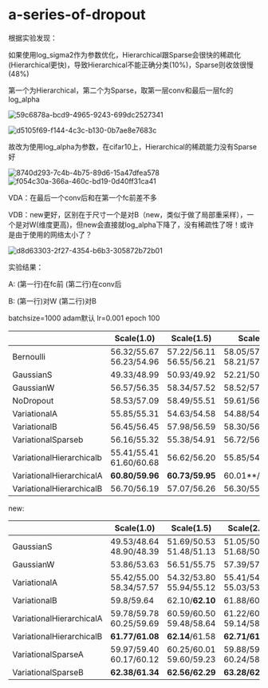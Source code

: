 # a-series-of-dropout

根据实验发现：

如果使用log_sigma2作为参数优化，Hierarchical跟Sparse会很快的稀疏化(Hierarchical更快)，导致Hierarchical不能正确分类(10%)，Sparse则收敛很慢(48%)

第一个为Hierarchical，第二个为Sparse，取第一层conv和最后一层fc的log_alpha

![59c6878a-bcd9-4965-9243-699dc2527341](D:\download\tp\59c6878a-bcd9-4965-9243-699dc2527341.svg)

![d5105f69-f144-4c3c-b130-0b7ae8e7683c](D:\download\tp\d5105f69-f144-4c3c-b130-0b7ae8e7683c.svg)

故改为使用log_alpha为参数，在cifar10上，Hierarchical的稀疏能力没有Sparse好

![8740d293-7c4b-4b75-89d6-15a47dfea578](D:\download\tp\8740d293-7c4b-4b75-89d6-15a47dfea578.svg)![f054c30a-366a-460c-bd19-0d40ff31ca41](D:\download\tp\f054c30a-366a-460c-bd19-0d40ff31ca41.svg)

VDA：在最后一个conv后和在第一个fc前差不多

VDB：new更好，区别在于尺寸一个是对B（new，类似于做了局部重采样），一个是对W(维度更高)，但new会直接就log_alpha下降了，没有稀疏性了呀！或许是由于使用的网络太小了？

![d8d63303-2f27-4354-b6b3-305872b72b01](D:\download\tp\d8d63303-2f27-4354-b6b3-305872b72b01.svg)

实验结果：

A: (第一行)在fc前 (第二行)在conv后

B: (第一行)对W (第二行)对B

batchsize=1000 adam默认 lr=0.001 epoch 100

|                          | Scale(1.0)                 | Scale(1.5)                | Scale(2.0)                |
| ------------------------ | -------------------------- | ------------------------- | ------------------------- |
| Bernoulli                | 56.32/55.67    56.23/54.96 | 57.22/56.11   56.55/56.21 | 58.05/57.13   58.21/57.63 |
| GaussianS                | 49.33/48.99                | 50.93/49.92               | 52.21/50.75               |
| GaussianW                | 56.57/56.35                | 58.34/57.52               | 58.52/57.60               |
| NoDropout                | 58.53/57.09                | 58.49/55.51               | 59.61/56.87               |
| VariationalA             | 55.85/55.31                | 54.63/54.58               | 54.88/54.41               |
| VariationalB             | 56.45/56.45                | 57.98/56.59               | 58.30/56.93               |
| VariationalSparseb       | 56.16/55.32                | 55.38/54.91               | 56.72/56.10               |
| VariationalHierarchicalb | 55.41/55.41   61.60/60.68  | 56.62/56.20               | 55.85/54.97               |
| VariationalHierarchicalA | **60.80/59.96**            | **60.73/59.95**           | 60.01**/60.01**           |
| VariationalHierarchicalB | 56.70/56.19                | 57.07/56.26               | 56.30/55.99               |

  

new:

|                          | Scale(1.0)                | Scale(1.5)                | Scale(2.0)                |
| ------------------------ | ------------------------- | ------------------------- | ------------------------- |
| GaussianS                | 49.53/48.64   48.90/48.39 | 51.69/50.53   51.48/51.13 | 51.05/50.22   51.68/50.78 |
| GaussianW                | 53.86/53.63               | 56.51/55.75               | 57.39/57.02               |
| VariationalA             | 55.42/55.00   58.34/57.57 | 54.32/53.80   55.94/55.12 | 55.41/54.34   55.03/53.80 |
| VariationalB             | 59.8/59.64                | 62.10/**62.10**           | 61.88/60.54               |
| VariationalHierarchicalA | 59.78/59.78   60.25/59.69 | 60.59/60.50   59.48/58.64 | 61.22/60.47   59.14/58.04 |
| VariationalHierarchicalB | **61.77/61.08**           | **62.14**/61.58           | **62.71/61.30**           |
| VariationalSparseA       | 59.97/59.40   60.17/60.12 | 60.25/60.01   59.60/59.23 | 59.88/59.47   60.24/58.51 |
| VariationalSparseB       | **62.38/61.34**           | **62.56/62.29**           | **63.28/62.38**           |

 

 